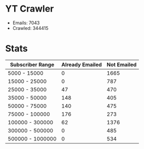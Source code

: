 # YT Crawler
- Emails: 7043
- Crawled: 344415

# Stats
| Subscriber Range  | Already Emailed | Not Emailed |
|-------|-------|-------|
| 5000 - 15000 | 0 | 1665 |
| 15000 - 25000 | 0 | 787 |
| 25000 - 35000 | 47 | 470 |
| 35000 - 50000 | 148 | 405 |
| 50000 - 75000 | 140 | 475 |
| 75000 - 100000 | 176 | 273 |
| 100000 - 300000 | 62 | 1376 |
| 300000 - 500000 | 0 | 485 |
| 500000 - 1000000 | 0 | 534 |
